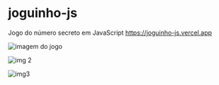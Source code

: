 # joguinho-js
Jogo do número secreto em JavaScript
https://joguinho-js.vercel.app

![imagem do jogo](https://github.com/user-attachments/assets/83bda20e-fcd6-4c07-85a8-d2b2ca7c8caa)

![img 2](https://github.com/user-attachments/assets/217a1a12-ea74-44e4-ac1f-815e0f50469e)

![img3](https://github.com/user-attachments/assets/95df30a6-6cca-4c23-a8c0-c0be412fccd7)
